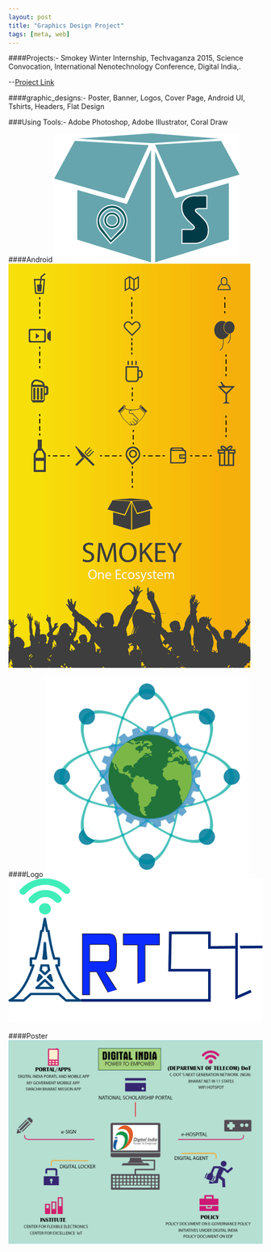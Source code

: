```yaml
---
layout: post
title: "Graphics Design Project"
tags: [meta, web]
---
```

####Projects:- Smokey Winter Internship, Techvaganza 2015, Science Convocation, International Nenotechnology Conference, Digital India,.

--[Project Link](https://github.com/rahulworld/graphic_designs)

####graphic_designs:-
Poster, Banner, Logos, Cover Page, Android UI, Tshirts, Headers, Flat Design

###Using Tools:- Adobe Photoshop, Adobe Illustrator, Coral Draw

####Android 
![rahulworld](/assets/image/logofeb1.png)
![rahulworld](/assets/image/splash2feb.png)

####Logo
![rahulworld](/assets/image/IMG-20150823-WA0001.png)
![rahulworld](/assets/image/r14.jpg)

####Poster
![rahulworld](/assets/image/digi4.png)